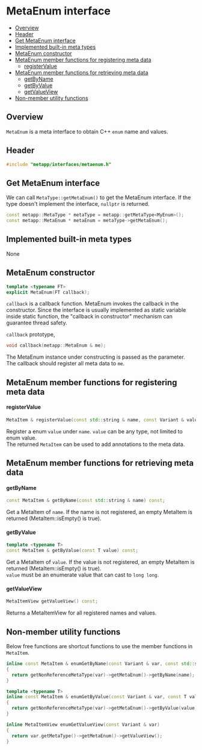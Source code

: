 [//]: # (Auto generated file, don't modify this file.)

# MetaEnum interface
<!--begintoc-->
- [Overview](#mdtoc_e7c3d1bb)
- [Header](#mdtoc_6e72a8c1)
- [Get MetaEnum interface](#mdtoc_42ccb38f)
- [Implemented built-in meta types](#mdtoc_ed7f0e2e)
- [MetaEnum constructor](#mdtoc_348cb714)
- [MetaEnum member functions for registering meta data](#mdtoc_31633ac1)
  - [registerValue](#mdtoc_9435388f)
- [MetaEnum member functions for retrieving meta data](#mdtoc_9b450e78)
  - [getByName](#mdtoc_90be2fd1)
  - [getByValue](#mdtoc_50e8212)
  - [getValueView](#mdtoc_ff547046)
- [Non-member utility functions](#mdtoc_e4e47ded)
<!--endtoc-->

<a id="mdtoc_e7c3d1bb"></a>
## Overview

`MetaEnum` is a meta interface to obtain C++ `enum` name and values.  

<a id="mdtoc_6e72a8c1"></a>
## Header

```c++
#include "metapp/interfaces/metaenum.h"
```

<a id="mdtoc_42ccb38f"></a>
## Get MetaEnum interface

We can call `MetaType::getMetaEnum()` to get the MetaEnum interface. If the type doesn't implement the interface, `nullptr` is returned.

```c++
const metapp::MetaType * metaType = metapp::getMetaType<MyEnum>();
const metapp::MetaEnum * metaEnum = metaType->getMetaEnum();
```

<a id="mdtoc_ed7f0e2e"></a>
## Implemented built-in meta types

None

<a id="mdtoc_348cb714"></a>
## MetaEnum constructor

```c++
template <typename FT>
explicit MetaEnum(FT callback);
```

`callback` is a callback function. MetaEnum invokes the callback in the constructor.
Since the interface is usually implemented as static variable inside static function, the "callback in constructor" mechanism
can guarantee thread safety.  

`callback` prototype,  
```c++
void callback(metapp::MetaEnum & me);
```
The MetaEnum instance under constructing is passed as the parameter. The callback should register all meta data to `me`.

<a id="mdtoc_31633ac1"></a>
## MetaEnum member functions for registering meta data

<a id="mdtoc_9435388f"></a>
#### registerValue

```c++
MetaItem & registerValue(const std::string & name, const Variant & value);
```

Register a enum `value` under `name`. `value` can be any type, not limited to enum value.  
The returned `MetaItem` can be used to add annotations to the meta data.  


<a id="mdtoc_9b450e78"></a>
## MetaEnum member functions for retrieving meta data

<a id="mdtoc_90be2fd1"></a>
#### getByName

```c++
const MetaItem & getByName(const std::string & name) const;
```

Get a MetaItem of `name`. If the name is not registered, an empty MetaItem is returned (MetaItem::isEmpty() is true).  

<a id="mdtoc_50e8212"></a>
#### getByValue

```c++
template <typename T>
const MetaItem & getByValue(const T value) const;
```

Get a MetaItem of `value`. If the value is not registered, an empty MetaItem is returned (MetaItem::isEmpty() is true).  
`value` must be an enumerate value that can cast to `long long`.

<a id="mdtoc_ff547046"></a>
#### getValueView

```c++
MetaItemView getValueView() const;
```

Returns a MetaItemView for all registered names and values.  

<a id="mdtoc_e4e47ded"></a>
## Non-member utility functions

Below free functions are shortcut functions to use the member functions in `MetaItem`.  

```c++
inline const MetaItem & enumGetByName(const Variant & var, const std::string & name)
{
  return getNonReferenceMetaType(var)->getMetaEnum()->getByName(name);
}

template <typename T>
inline const MetaItem & enumGetByValue(const Variant & var, const T value)
{
  return getNonReferenceMetaType(var)->getMetaEnum()->getByValue(value);
}

inline MetaItemView enumGetValueView(const Variant & var)
{
  return var.getMetaType()->getMetaEnum()->getValueView();
}
```

